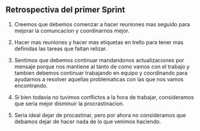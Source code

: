 ## Retrospectiva del primer Sprint

1. Creemos que debemos comenzar a hacer reuniones mas seguido para mejorar la comuncacion y coordinarnos mejor.

2. Hacer mas reuniones y hacer mas etiquetas en trello para tener mas definidas las tareas que faltan relizar.

3. Sentimos que debemos continuar mandandonos actualizaciones por mensaje porque nos mantiene al tanto de como vamos con el trabajo y tambien debemos continuar trabajando en equipo y coordinando para ayudarnos a resolver aquellas problematicas con las que nos vamos encontrando.

4. Si bien todavia no tuvimos conflictos a la hora de trabajar, consideramos que seria mejor disminuir la procrastinacion. 

5. Seria ideal dejar de procastinar, pero por ahora no consideramos que debamos dejar de hacer nada de lo que venimos haciendo.